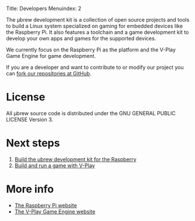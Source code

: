 Title: Developers
Menuindex: 2

The μbrew development kit is a collection of open source projects and tools to
build a Linux system specialized on gaming for embedded devices like the
Raspberry Pi. It also features a toolchain and a game development kit to develop
your own apps and games for the supported devices.

We currently focus on the Raspberry Pi as the platform and the V-Play Game
Engine for game development.

If you are a developer and want to contribute to or modify our project you
can [fork our repositories at GitHub](https://github.com/ubrew-it).

# License

All μbrew source code is distributed under the GNU GENERAL PUBLIC LICENSE
Version 3.


# Next steps

1. [Build the μbrew development kit for the Raspberry]({filename}developers/ubrewkit.md)
2. [Build and run a game with V-Play]({filename}developers/vplay.md)

# More info

* [The Raspberry Pi website](https://www.raspberrypi.org/)
* [The V-Play Game Engine website](http://v-play.net/)
